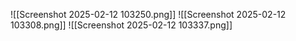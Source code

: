 ![[Screenshot 2025-02-12 103250.png]]
![[Screenshot 2025-02-12 103308.png]]
![[Screenshot 2025-02-12 103337.png]]

